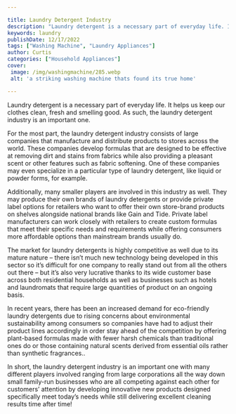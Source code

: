 ```yaml
---

title: Laundry Detergent Industry
description: "Laundry detergent is a necessary part of everyday life. It helps us keep our clothes clean, fresh and smelling good. As such, the ...learn about it in this post"
keywords: laundry
publishDate: 12/17/2022
tags: ["Washing Machine", "Laundry Appliances"]
author: Curtis
categories: ["Household Appliances"]
cover: 
 image: /img/washingmachine/285.webp
 alt: 'a striking washing machine thats found its true home'

---
```


Laundry detergent is a necessary part of everyday life. It helps us keep our clothes clean, fresh and smelling good. As such, the laundry detergent industry is an important one. 

For the most part, the laundry detergent industry consists of large companies that manufacture and distribute products to stores across the world. These companies develop formulas that are designed to be effective at removing dirt and stains from fabrics while also providing a pleasant scent or other features such as fabric softening. One of these companies may even specialize in a particular type of laundry detergent, like liquid or powder forms, for example. 

Additionally, many smaller players are involved in this industry as well. They may produce their own brands of laundry detergents or provide private label options for retailers who want to offer their own store-brand products on shelves alongside national brands like Gain and Tide. Private label manufacturers can work closely with retailers to create custom formulas that meet their specific needs and requirements while offering consumers more affordable options than mainstream brands usually do. 

The market for laundry detergents is highly competitive as well due to its mature nature – there isn’t much new technology being developed in this sector so it’s difficult for one company to really stand out from all the others out there – but it’s also very lucrative thanks to its wide customer base across both residential households as well as businesses such as hotels and laundromats that require large quantities of product on an ongoing basis. 

In recent years, there has been an increased demand for eco-friendly laundry detergents due to rising concerns about environmental sustainability among consumers so companies have had to adjust their product lines accordingly in order stay ahead of the competition by offering plant-based formulas made with fewer harsh chemicals than traditional ones do or those containing natural scents derived from essential oils rather than synthetic fragrances.. 

In short, the laundry detergent industry is an important one with many different players involved ranging from large corporations all the way down small family-run businesses who are all competing against each other for customers’ attention by developing innovative new products designed specifically meet today’s needs while still delivering excellent cleaning results time after time!
